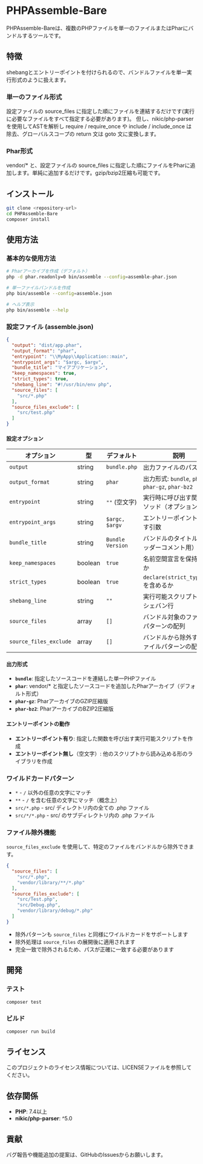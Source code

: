 # PHPAssemble-Bare

PHPAssemble-Bareは、複数のPHPファイルを単一のファイルまたはPharにバンドルするツールです。

## 特徴
shebangとエントリーポイントを付けられるので、バンドルファイルを単一実行形式のように扱えます。
### 単一のファイル形式
設定ファイルの source_files に指定した順にファイルを連結するだけです(実行に必要なファイルをすべて指定する必要があります)。 但し、nikic/php-parser を使用してASTを解析し require / require_once や include / include_once は除去、グローバルスコープの return 文は goto 文に変換します。

### Phar形式
vendor/* と、設定ファイルの source_files に指定した順にファイルをPharに追加します。単純に追加するだけです。gzip/bzip2圧縮も可能です。

## インストール

```bash
git clone <repository-url>
cd PHPAssemble-Bare
composer install
```

## 使用方法

### 基本的な使用方法

```bash
# Pharアーカイブを作成（デフォルト）
php -d phar.readonly=0 bin/assemble --config=assemble-phar.json

# 単一ファイルバンドルを作成
php bin/assemble --config=assemble.json

# ヘルプ表示
php bin/assemble --help
```

### 設定ファイル (assemble.json)

```json
{
  "output": "dist/app.phar",
  "output_format": "phar",
  "entrypoint": "\\MyApp\\Application::main",
  "entrypoint_args": "$argc, $argv",
  "bundle_title": "マイアプリケーション",
  "keep_namespaces": true,
  "strict_types": true,
  "shebang_line": "#!/usr/bin/env php",
  "source_files": [
    "src/*.php"
  ],
  "source_files_exclude": [
    "src/test.php"
  ]
}
```

#### 設定オプション

| オプション | 型 | デフォルト | 説明 |
|-----------|-----|-----------|------|
| `output` | string | `bundle.php` | 出力ファイルのパス |
| `output_format` | string | `phar` | 出力形式: `bundle`, `phar`, `phar-gz`, `phar-bz2` |
| `entrypoint` | string | `""` (空文字) | 実行時に呼び出す関数/メソッド（オプション） |
| `entrypoint_args` | string | `$argc, $argv` | エントリーポイントに渡す引数 |
| `bundle_title` | string | `Bundle Version` | バンドルのタイトル（ヘッダーコメント用） |
| `keep_namespaces` | boolean | `true` | 名前空間宣言を保持するか |
| `strict_types` | boolean | `true` | `declare(strict_types=1)`を含めるか |
| `shebang_line` | string | `""` | 実行可能スクリプト用のシェバン行 |
| `source_files` | array | `[]` | バンドル対象のファイルパターンの配列 |
| `source_files_exclude` | array | `[]` | バンドルから除外するファイルパターンの配列 |

#### 出力形式

- **`bundle`**: 指定したソースコードを連結した単一PHPファイル
- **`phar`**: vendor/* と指定したソースコードを追加したPharアーカイブ（デフォルト形式）
- **`phar-gz`**: PharアーカイブのGZIP圧縮版
- **`phar-bz2`**: PharアーカイブのBZIP2圧縮版

#### エントリーポイントの動作

- **エントリーポイント有り**: 指定した関数を呼び出す実行可能スクリプトを作成
- **エントリーポイント無し**（空文字）: 他のスクリプトから読み込める形のライブラリを作成

### ワイルドカードパターン

- `*` - `/` 以外の任意の文字にマッチ
- `**` - `/` を含む任意の文字にマッチ（概念上）
- `src/*.php` - src/ ディレクトリ内の全ての .php ファイル
- `src/*/*.php` - src/ のサブディレクトリ内の .php ファイル

### ファイル除外機能

`source_files_exclude` を使用して、特定のファイルをバンドルから除外できます。

```json
{
  "source_files": [
    "src/*.php",
    "vendor/library/**/*.php"
  ],
  "source_files_exclude": [
    "src/Test.php",
    "src/Debug.php",
    "vendor/library/debug/*.php"
  ]
}
```

- 除外パターンも `source_files` と同様にワイルドカードをサポートします
- 除外処理は `source_files` の展開後に適用されます
- 完全一致で除外されるため、パスが正確に一致する必要があります

## 開発

### テスト

```bash
composer test
```

### ビルド

```bash
composer run build
```

## ライセンス

このプロジェクトのライセンス情報については、LICENSEファイルを参照してください。

## 依存関係

- **PHP**: 7.4以上
- **nikic/php-parser**: ^5.0

## 貢献

バグ報告や機能追加の提案は、GitHubのIssuesからお願いします。